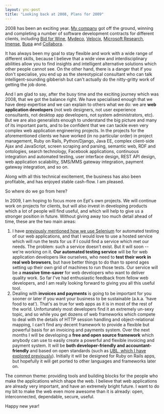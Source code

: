 ```yaml
---
layout: ync-post
title: "Looking back at 2008, Plans for 2009"
---
```


2008 has been an exciting year.
[My company](http://www.eptcomputing.com/) got off the ground, winning and completing a number of
software development contracts for different clients, including
[Bid for Wine](http://www.bidforwine.co.uk/),
[Mydeco](http://mydeco.com/), [Velocix](http://velocix.com/),
[Microsoft Research](http://research.microsoft.com/en-us/labs/cambridge/),
[Imense](http://imense.com/),
[Bupa](http://www.bupa.co.uk/) and
[Collabora](http://collabora.co.uk/).

It has always been my goal to stay flexible and work with a
wide range of different skills, because I believe that a wide view and interdisciplinary abilities
allow you to find insights and intelligent alternative solutions which other people cannot see. On
the other hand, there is a danger that if you don't specialise, you end up as the stereotypical
consultant who can talk intelligent-sounding gibberish but can't actually do the nitty-gritty work
of getting the job done.

And I am glad to say, after the busy time and the exciting journey which
was 2008, that we got the balance right. We have specialised enough that we have deep expertise and
we can explain to others what we do: we are **web application developers** (not web designers, not
user experience consultants, not desktop app developers, not system administrators, etc). But we are
also generalists enough to understand the big picture and many of its important parts, and to be
confident that we can tackle even very complex web application engineering projects. In the projects
for the aforementioned clients we have worked (in no particular order) in project management, Ruby
on Rails, Python/Django, Java EE, complex client-side Ajax and JavaScript, screen scraping and
parsing, semantic web, RDF and ontologies, search technology, Facebook applications, continuous
integration and automated testing, user interface design, REST API design, web application
scalability, SMS/MMS gateway integration, payment gateway integration, and so on.

Along with all this technical excitement, the business has also been profitable, and has enjoyed
stable cash-flow. I am pleased.

So where do we go from here?

In 2009, I am hoping to focus more on Ept's own
projects. We will continue work on projects for clients, but will also invest in developing products
which a lot of people will find useful, and which will help to give us a stronger position in
future. Without giving away too much detail ahead of time, these are the two main
areas:

1. I have
[previously mentioned how we use Selenium](/2008/09/27/selenium-automated-testing-web-applications/)
for automated testing of our web applications, and that I would love to use a hosted service which
will run the tests for us if I could find a service which met our needs. The problem: such a service
doesn't exist. But it will soon -- we're working on it. **Our automated testing service** will be
for web application developers like ourselves, who need to **test their work in real web browsers**,
but have better things to do than to spend ages setting up their own grid of machines to run those
tests. Our service will be a **massive time-saver** for web developers who want to deliver quality
work. So far I've had enthusiastic feedback from fellow web developers, and I am really looking
forward to giving you all this useful tool.
2. Dealing with **invoices and payments** is going to be important for you sooner or
later if you want your business to be sustainable (a.k.a. 'have food to eat'). That's as true for
web apps as it is in most of the rest of the world. Unfortunately most developers find it an
extremely un-sexy topic, and so while you get dozens of web frameworks which compete to deal with
the details of HTTP session handling and object-relational mapping, I can't find any decent
framework to provide a flexible but powerful basis for an invoicing and payments system. Over the
next months I will be developing a **free and open source framework** which anybody can use to
easily create a powerful and flexible invoicing and payment system. It will be **both
developer-friendly and accountant-friendly** and based on open standards (such as
[UBL, which I have explored previously](/2008/11/10/the-most-boring-topic-in-the-world-except-for-the-terry-pratchett-references/)).
Initially it will be designed for Ruby on Rails apps, but hopefully it will get ported to other
languages and frameworks later on.


The common theme: providing tools and building blocks
for the people who make the applications which shape the web. I believe that web applications are
already very important, and have an extremely bright future. I want to do my bit to make the web
even more awesome than it is already: open, interconnected, dependable, secure, useful.

Happy new year!
